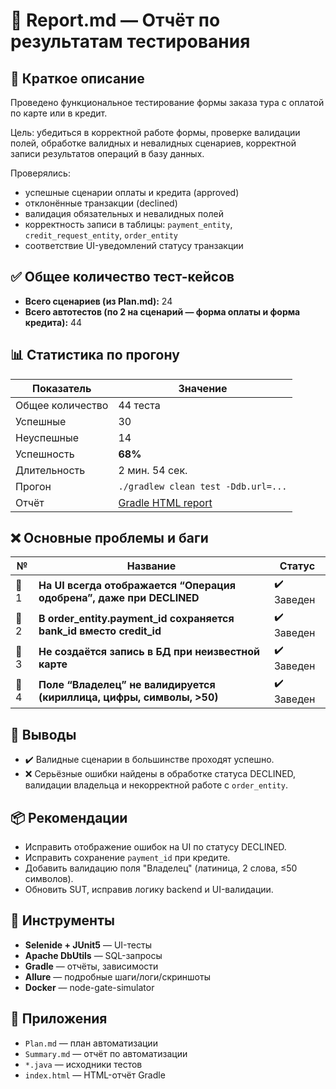 # 📄 Report.md — Отчёт по результатам тестирования

## 📌 Краткое описание

Проведено функциональное тестирование формы заказа тура с оплатой по карте или в кредит.

Цель: убедиться в корректной работе формы, проверке валидации полей, обработке валидных и невалидных сценариев, корректной записи результатов операций в базу данных.

Проверялись:
- успешные сценарии оплаты и кредита (approved)
- отклонённые транзакции (declined)
- валидация обязательных и невалидных полей
- корректность записи в таблицы: `payment_entity`, `credit_request_entity`, `order_entity`
- соответствие UI-уведомлений статусу транзакции

## ✅ Общее количество тест-кейсов

- **Всего сценариев (из Plan.md):** 24  
- **Всего автотестов (по 2 на сценарий — форма оплаты и форма кредита):** 44

## 📊 Статистика по прогону

| Показатель           | Значение              |
|----------------------|-----------------------|
| Общее количество     | 44 теста              |
| Успешные             | 30                    |
| Неуспешные           | 14                    |
| Успешность           | **68%**               |
| Длительность         | 2 мин. 54 сек.        |
| Прогон               | `./gradlew clean test -Ddb.url=...`  
| Отчёт                | [Gradle HTML report](build/reports/tests/test/index.html)

## ❌ Основные проблемы и баги

| №   | Название                                                              | Статус       |
|-----|-----------------------------------------------------------------------|--------------|
| 🐞 1 | **На UI всегда отображается “Операция одобрена”, даже при DECLINED** | ✔️ Заведен   |
| 🐞 2 | **В order_entity.payment_id сохраняется bank_id вместо credit_id**   | ✔️ Заведен   |
| 🐞 3 | **Не создаётся запись в БД при неизвестной карте**                   | ✔️ Заведен   |
| 🐞 4 | **Поле “Владелец” не валидируется (кириллица, цифры, символы, >50)** | ✔️ Заведен   |

## 📌 Выводы

- ✔️ Валидные сценарии в большинстве проходят успешно.
- ❌ Серьёзные ошибки найдены в обработке статуса DECLINED, валидации владельца и некорректной работе с `order_entity`.

## 📦 Рекомендации

- Исправить отображение ошибок на UI по статусу DECLINED.
- Исправить сохранение `payment_id` при кредите.
- Добавить валидацию поля "Владелец" (латиница, 2 слова, ≤50 символов).
- Обновить SUT, исправив логику backend и UI-валидации.

## 🧪 Инструменты

- **Selenide + JUnit5** — UI-тесты
- **Apache DbUtils** — SQL-запросы
- **Gradle** — отчёты, зависимости
- **Allure** — подробные шаги/логи/скриншоты
- **Docker** — node-gate-simulator

## 📁 Приложения

- `Plan.md` — план автоматизации
- `Summary.md` — отчёт по автоматизации
- `*.java` — исходники тестов
- `index.html` — HTML-отчёт Gradle
